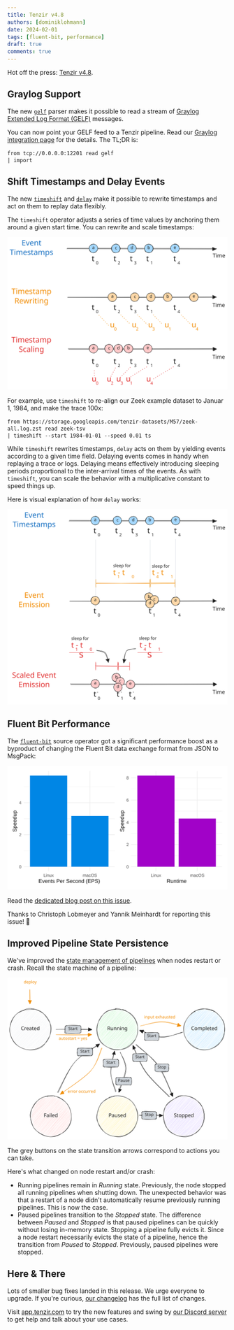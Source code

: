 ```yaml
---
title: Tenzir v4.8
authors: [dominiklohmann]
date: 2024-02-01
tags: [fluent-bit, performance]
draft: true
comments: true
---
```


Hot off the press: [Tenzir
v4.8](https://github.com/tenzir/tenzir/releases/tag/v4.8.0).

<!--![Tenzir v4.8](tenzir-v4.8.excalidraw.svg)-->

<!-- truncate -->

## Graylog Support

The new [`gelf`](/next/formats/gelf) parser makes it possible to read a stream
of [Graylog Extended Log Format
(GELF)](https://go2docs.graylog.org/5-0/getting_in_log_data/gelf.html) messages.

You can now point your GELF feed to a Tenzir pipeline. Read our [Graylog
integration page](/next/integrations/graylog) for the details. The TL;DR is:

```
from tcp://0.0.0.0:12201 read gelf
| import
```

## Shift Timestamps and Delay Events

The new [`timeshift`](/next/operators/timeshift) and
[`delay`](/next/operators/timeshift) make it possible to rewrite timestamps and
act on them to replay data flexibly.

The `timeshift` operator adjusts a series of time values by anchoring them
around a given start time. You can rewrite and scale timestamps:

![timeshift](timeshift.excalidraw.svg)

For example, use `timeshift` to re-align our Zeek example dataset to Januar 1,
1984, and make the trace 100x:

```
from https://storage.googleapis.com/tenzir-datasets/M57/zeek-all.log.zst read zeek-tsv
| timeshift --start 1984-01-01 --speed 0.01 ts
```

While `timeshift` rewrites timestamps, `delay` acts on them by yielding events
according to a given time field. Delaying events comes in handy when replaying a
trace or logs. Delaying means effectively introducing sleeping periods
proportional to the inter-arrival times of the events. As with `timeshift`, you
can scale the behavior with a multiplicative constant to speed things up.

Here is visual explanation of how `delay` works:

![delay](delay.excalidraw.svg)

## Fluent Bit Performance

The [`fluent-bit`](/operators/fluent-bit) source operator got a significant
performance boost as a byproduct of changing the Fluent Bit data exchange format
from JSON to MsgPack:

![Fluent Bit Performance](fluent-bit-speedup.svg)

Read the [dedicated blog post on this
issue](/blog/switching-fluentbit-from-json-to-msgpack).

Thanks to Christoph Lobmeyer and Yannik Meinhardt for reporting this issue! 🙏

## Improved Pipeline State Persistence

We've improved the [state management of
pipelines](/next/user-guides/manage-a-pipeline) when nodes restart or crash.
Recall the state machine of a pipeline:

![Pipeline States](pipeline-states.excalidraw.svg)

The grey buttons on the state transition arrows correspond to actions you can
take.

Here's what changed on node restart and/or crash:

- Running pipelines remain in *Running* state. Previously, the node stopped all
  running pipelines when shutting down. The unexpected behavior was that a
  restart of a node didn't automatically resume previously running pipelines.
  This is now the case.
- Paused pipelines transition to the *Stopped* state. The difference between
  *Paused* and *Stopped* is that paused pipelines can be quickly without losing
  in-memory state. Stopping a pipeline fully evicts it. Since a node restart
  necessarily evicts the state of a pipeline, hence the transition from *Paused*
  to *Stopped*. Previously, paused pipelines were stopped.

## Here & There

Lots of smaller bug fixes landed in this release. We urge everyone to upgrade.
If you're curious, [our changelog](/changelog#v480) has the full list of
changes.

Visit [app.tenzir.com](https://app.tenzir.com) to try the new
features and swing by [our Discord server](/discord) to get help and talk about
your use cases.
